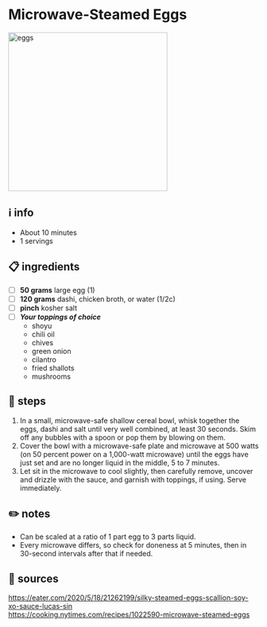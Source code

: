 # Microwave-Steamed Eggs  
<img src="https://farm2.staticflickr.com/1597/25527281734_d696f2269e_o.jpg" alt="eggs" width="320"/>

## ℹ️ info  
* About 10 minutes  
* 1 servings  

## 📋 ingredients  
- [ ] **50 grams** large egg (1)
- [ ] **120 grams** dashi, chicken broth, or water (1/2c)
- [ ] **pinch** kosher salt
- [ ] ***Your toppings of choice***
	* shoyu
	* chili oil
	* chives
	* green onion
	* cilantro
	* fried shallots
	* mushrooms

## 🔪 steps  
1. In a small, microwave-safe shallow cereal bowl, whisk together the eggs, dashi and salt until very well combined, at least 30 seconds. Skim off any bubbles with a spoon or pop them by blowing on them.
2. Cover the bowl with a microwave-safe plate and microwave at 500 watts (on 50 percent power on a 1,000-watt microwave) until the eggs have just set and are no longer liquid in the middle, 5 to 7 minutes.
3. Let sit in the microwave to cool slightly, then carefully remove, uncover and drizzle with the sauce, and garnish with toppings, if using. Serve immediately.

## ✏️ notes  
* Can be scaled at a ratio of 1 part egg to 3 parts liquid.  
* Every microwave differs, so check for doneness at 5 minutes, then in 30-second intervals after that if needed.  

## 🔗 sources  
https://eater.com/2020/5/18/21262199/silky-steamed-eggs-scallion-soy-xo-sauce-lucas-sin  
https://cooking.nytimes.com/recipes/1022590-microwave-steamed-eggs  
